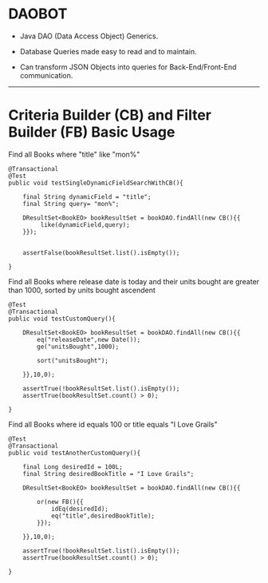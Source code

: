 # DAOBOT
- Java DAO (Data Access Object) Generics.

- Database Queries made easy to read and to maintain.

- Can transform JSON Objects into queries for Back-End/Front-End communication.

----------

# Criteria Builder (CB) and Filter Builder (FB) Basic Usage

Find all Books where "title" like "mon%"

	@Transactional
	@Test
	public void testSingleDynamicFieldSearchWithCB(){
		
		final String dynamicField = "title";
		final String query= "mon%";
			
		DResultSet<BookEO> bookResultSet = bookDAO.findAll(new CB(){{
			 like(dynamicField,query);
		}});
			
			
		assertFalse(bookResultSet.list().isEmpty());
			
	}

Find all Books where release date is today and their units bought are greater than 1000, sorted by units bought ascendent
	
	@Test
	@Transactional
	public void testCustomQuery(){
		
		DResultSet<BookEO> bookResultSet = bookDAO.findAll(new CB(){{
			eq("releaseDate",new Date());
			ge("unitsBought",1000);
			
			sort("unitsBought");
			
		}},10,0);
		
		assertTrue(!bookResultSet.list().isEmpty());
		assertTrue(bookResultSet.count() > 0);
		
	}
	
Find all Books where id equals 100 or title equals "I Love Grails"

	@Test
	@Transactional
	public void testAnotherCustomQuery(){
	
		final Long desiredId = 100L;
		final String desiredBookTitle = "I Love Grails";
		
		DResultSet<BookEO> bookResultSet = bookDAO.findAll(new CB(){{
		
			or(new FB(){{
				idEq(desiredId);
				eq("title",desiredBookTitle);
			}});
			
		}},10,0);
		
		assertTrue(!bookResultSet.list().isEmpty());
		assertTrue(bookResultSet.count() > 0);
		
	}
